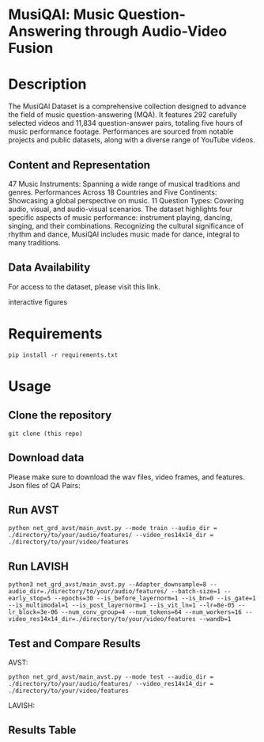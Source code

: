 # MusiQAl: Music Question-Answering through Audio-Video Fusion

# Description

The MusiQAl Dataset is a comprehensive collection designed to advance the field of music question-answering (MQA). It features 292 carefully selected videos and 11,834 question-answer pairs, totaling five hours of music performance footage. Performances are sourced from notable projects and public datasets, along with a diverse range of YouTube videos.

## Content and Representation
47 Music Instruments: Spanning a wide range of musical traditions and genres.
Performances Across 18 Countries and Five Continents: Showcasing a global perspective on music.
11 Question Types: Covering audio, visual, and audio-visual scenarios.
The dataset highlights four specific aspects of music performance: instrument playing, dancing, singing, and their combinations. Recognizing the cultural significance of rhythm and dance, MusiQAl includes music made for dance, integral to many traditions.

## Data Availability
For access to the dataset, please visit this link.

interactive figures

# Requirements

```pip install -r requirements.txt```

# Usage

## Clone the repository

```git clone (this repo)```

## Download data

Please make sure to download the wav files, video frames, and features.
Json files of QA Pairs: 

## Run AVST

```python net_grd_avst/main_avst.py --mode train --audio_dir = ./directory/to/your/audio/features/ --video_res14x14_dir = ./directory/to/your/video/features```

## Run LAVISH 

```python3 net_grd_avst/main_avst.py --Adapter_downsample=8 --audio_dir=./directory/to/your/audio/features/ --batch-size=1 --early_stop=5 --epochs=30 --is_before_layernorm=1 --is_bn=0 --is_gate=1 --is_multimodal=1 --is_post_layernorm=1 --is_vit_ln=1 --lr=8e-05 --lr_block=3e-06 --num_conv_group=4 --num_tokens=64 --num_workers=16 --video_res14x14_dir=./directory/to/your/video/features --wandb=1```

## Test and Compare Results

AVST:

```python net_grd_avst/main_avst.py --mode test --audio_dir = ./directory/to/your/audio/features/ --video_res14x14_dir = ./directory/to/your/video/features```

LAVISH: 

## Results Table
